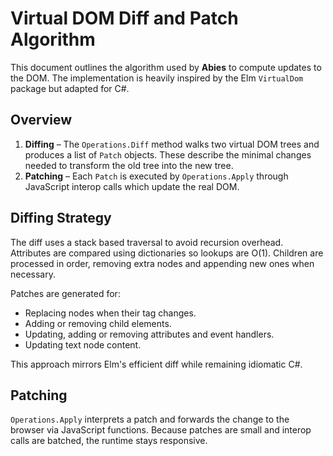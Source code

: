 # Virtual DOM Diff and Patch Algorithm

This document outlines the algorithm used by **Abies** to compute updates to the
DOM. The implementation is heavily inspired by the Elm `VirtualDom` package but
adapted for C#.

## Overview

1. **Diffing** – The `Operations.Diff` method walks two virtual DOM trees and
   produces a list of `Patch` objects. These describe the minimal changes needed
to transform the old tree into the new tree.
2. **Patching** – Each `Patch` is executed by `Operations.Apply` through
   JavaScript interop calls which update the real DOM.

## Diffing Strategy

The diff uses a stack based traversal to avoid recursion overhead. Attributes
are compared using dictionaries so lookups are O(1). Children are processed in
order, removing extra nodes and appending new ones when necessary.

Patches are generated for:

- Replacing nodes when their tag changes.
- Adding or removing child elements.
- Updating, adding or removing attributes and event handlers.
- Updating text node content.

This approach mirrors Elm's efficient diff while remaining idiomatic C#.

## Patching

`Operations.Apply` interprets a patch and forwards the change to the browser via
JavaScript functions. Because patches are small and interop calls are batched,
the runtime stays responsive.

